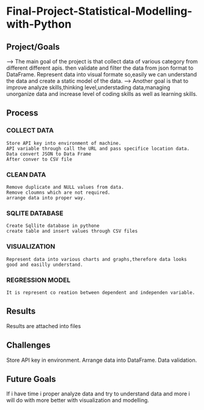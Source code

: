 # Final-Project-Statistical-Modelling-with-Python

## Project/Goals
 --> The main goal of the project is that collect data of various category from different different apis.
    then validate and filter the data from json format to DataFrame.
    Represent data into visual formate so,easily we can understand the data and create a static model of the data.
--> Another goal is that to improve analyze skills,thinking level,understading data,managing unorganize data and increase 
    level of  coding skills as well as learning skills.


## Process
### COLLECT DATA
    Store API key into environment of machine.
    API variable through call the URL and pass specifice location data.
    Data convert JSON to Data Frame 
    After conver to CSV file
### CLEAN DATA
    Remove duplicate and NULL values from data.
    Remove cloumns which are not required.
    arrange data into proper way.
### SQLITE DATABASE
    Create Sqllite database in pythone
    create table and insert values through CSV files
### VISUALIZATION
    Represent data into various charts and graphs,therefore data looks good and easilly understand.
### REGRESSION MODEL
    It is represent co reation between dependent and independen variable.





## Results
  Results are attached into files

## Challenges 
 Store API key in environment.
 Arrange data into DataFrame.
 Data validation.

## Future Goals
 If i have time i proper analyze data and try to understand data and more i will do with more better with visualization and modelling.
